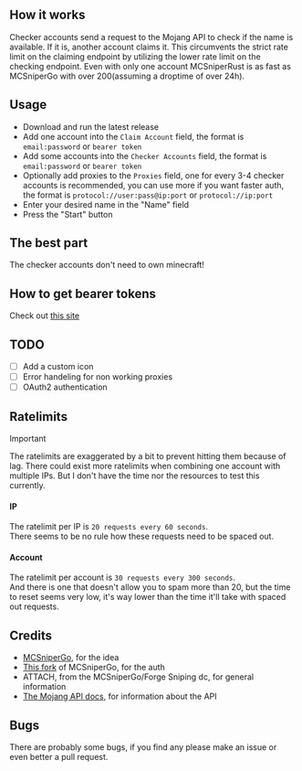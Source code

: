 ## How it works
Checker accounts send a request to the Mojang API to check if the name is available. If it is, another account claims it. This circumvents the strict rate limit on the claiming endpoint by utilizing the lower rate limit on the checking endpoint. Even with only one account MCSniperRust is as fast as MCSniperGo with over 200(assuming a droptime of over 24h).

## Usage
- Download and run the latest release
- Add one account into the `Claim Account` field, the format is `email:password` or `bearer token`
- Add some accounts into the `Checker Accounts` field, the format is `email:password` or `bearer token`
- Optionally add proxies to the `Proxies` field, one for every 3-4 checker accounts is recommended, you can use more if you want faster auth, the format is `protocol://user:pass@ip:port` or `protocol://ip:port`
- Enter your desired name in the "Name" field
- Press the "Start" button

## The best part
The checker accounts don't need to own minecraft!

## How to get bearer tokens
Check out [this site](https://kqzz.github.io/mc-bearer-token/)

## TODO
- [ ] Add a custom icon
- [ ] Error handeling for non working proxies
- [ ] OAuth2 authentication

## Ratelimits
> [!IMPORTANT]
> The ratelimits are exaggerated by a bit to prevent hitting them because of lag. There could exist more ratelimits when combining one account with multiple IPs. But I don't have the time nor the resources to test this currently.
#### IP
The ratelimit per IP is `20 requests every 60 seconds`.  
There seems to be no rule how these requests need to be spaced out.

#### Account
The ratelimit per account is `30 requests every 300 seconds`.  
And there is one that doesn't allow you to spam more than 20, but the time to reset seems very low, it's way lower than the time it'll take with spaced out requests.

## Credits
- [MCSniperGo](https://github.com/Kqzz/MCsniperGO), for the idea
- [This fork](https://github.com/impliedgg/MCsniperGO) of MCSniperGo, for the auth
- ATTACH, from the MCSniperGo/Forge Sniping dc, for general information
- [The Mojang API docs](https://mojang-api-docs.gapple.pw/), for information about the API

## Bugs
There are probably some bugs, if you find any please make an issue or even better a pull request.
